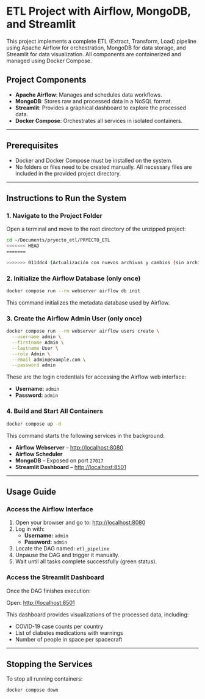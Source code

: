 # ETL Project with Airflow, MongoDB, and Streamlit

This project implements a complete ETL (Extract, Transform, Load) pipeline using Apache Airflow for orchestration, MongoDB for data storage, and Streamlit for data visualization. All components are containerized and managed using Docker Compose.

## Project Components

- **Apache Airflow**: Manages and schedules data workflows.
- **MongoDB**: Stores raw and processed data in a NoSQL format.
- **Streamlit**: Provides a graphical dashboard to explore the processed data.
- **Docker Compose**: Orchestrates all services in isolated containers.

---

## Prerequisites

- Docker and Docker Compose must be installed on the system.
- No folders or files need to be created manually. All necessary files are included in the provided project directory.

---

## Instructions to Run the System

### 1. Navigate to the Project Folder

Open a terminal and move to the root directory of the unzipped project:

```bash
cd ~/Documents/pryecto_etl/PRYECTO_ETL
<<<<<<< HEAD
=======

>>>>>>> 011ddc4 (Actualización con nuevos archivos y cambios (sin archivos eliminados))
```

### 2. Initialize the Airflow Database (only once)

```bash
docker compose run --rm webserver airflow db init
```

This command initializes the metadata database used by Airflow.

### 3. Create the Airflow Admin User (only once)

```bash
docker compose run --rm webserver airflow users create \
  --username admin \
  --firstname Admin \
  --lastname User \
  --role Admin \
  --email admin@example.com \
  --password admin
```

These are the login credentials for accessing the Airflow web interface:

- **Username:** `admin`
- **Password:** `admin`

### 4. Build and Start All Containers

```bash
docker compose up -d
```

This command starts the following services in the background:

- **Airflow Webserver** – [http://localhost:8080](http://localhost:8080)
- **Airflow Scheduler**
- **MongoDB** – Exposed on port `27017`
- **Streamlit Dashboard** – [http://localhost:8501](http://localhost:8501)

---

## Usage Guide

### Access the Airflow Interface

1. Open your browser and go to: [http://localhost:8080](http://localhost:8080)
2. Log in with:
   - **Username:** `admin`
   - **Password:** `admin`
3. Locate the DAG named: `etl_pipeline`
4. Unpause the DAG and trigger it manually.
5. Wait until all tasks complete successfully (green status).

### Access the Streamlit Dashboard

Once the DAG finishes execution:

Open: [http://localhost:8501](http://localhost:8501)

This dashboard provides visualizations of the processed data, including:

- COVID-19 case counts per country
- List of diabetes medications with warnings
- Number of people in space per spacecraft

---

## Stopping the Services

To stop all running containers:

```bash
docker compose down
```

